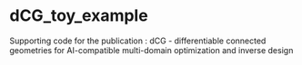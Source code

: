 # dCG_toy_example
Supporting code for the publication : dCG - differentiable connected geometries for AI-compatible multi-domain optimization and inverse design
